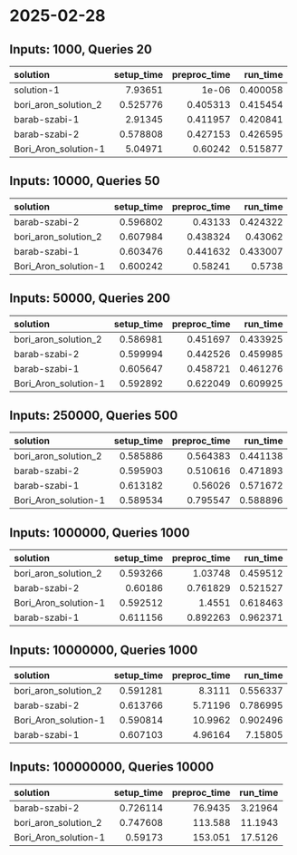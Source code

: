 # 2025-02-28

## Inputs: 1000, Queries 20

| solution             |   setup_time |   preproc_time |   run_time |
|:---------------------|-------------:|---------------:|-----------:|
| solution-1           |     7.93651  |       1e-06    |   0.400058 |
| bori_aron_solution_2 |     0.525776 |       0.405313 |   0.415454 |
| barab-szabi-1        |     2.91345  |       0.411957 |   0.420841 |
| barab-szabi-2        |     0.578808 |       0.427153 |   0.426595 |
| Bori_Aron_solution-1 |     5.04971  |       0.60242  |   0.515877 |

## Inputs: 10000, Queries 50

| solution             |   setup_time |   preproc_time |   run_time |
|:---------------------|-------------:|---------------:|-----------:|
| barab-szabi-2        |     0.596802 |       0.43133  |   0.424322 |
| bori_aron_solution_2 |     0.607984 |       0.438324 |   0.43062  |
| barab-szabi-1        |     0.603476 |       0.441632 |   0.433007 |
| Bori_Aron_solution-1 |     0.600242 |       0.58241  |   0.5738   |

## Inputs: 50000, Queries 200

| solution             |   setup_time |   preproc_time |   run_time |
|:---------------------|-------------:|---------------:|-----------:|
| bori_aron_solution_2 |     0.586981 |       0.451697 |   0.433925 |
| barab-szabi-2        |     0.599994 |       0.442526 |   0.459985 |
| barab-szabi-1        |     0.605647 |       0.458721 |   0.461276 |
| Bori_Aron_solution-1 |     0.592892 |       0.622049 |   0.609925 |

## Inputs: 250000, Queries 500

| solution             |   setup_time |   preproc_time |   run_time |
|:---------------------|-------------:|---------------:|-----------:|
| bori_aron_solution_2 |     0.585886 |       0.564383 |   0.441138 |
| barab-szabi-2        |     0.595903 |       0.510616 |   0.471893 |
| barab-szabi-1        |     0.613182 |       0.56026  |   0.571672 |
| Bori_Aron_solution-1 |     0.589534 |       0.795547 |   0.588896 |

## Inputs: 1000000, Queries 1000

| solution             |   setup_time |   preproc_time |   run_time |
|:---------------------|-------------:|---------------:|-----------:|
| bori_aron_solution_2 |     0.593266 |       1.03748  |   0.459512 |
| barab-szabi-2        |     0.60186  |       0.761829 |   0.521527 |
| Bori_Aron_solution-1 |     0.592512 |       1.4551   |   0.618463 |
| barab-szabi-1        |     0.611156 |       0.892263 |   0.962371 |

## Inputs: 10000000, Queries 1000

| solution             |   setup_time |   preproc_time |   run_time |
|:---------------------|-------------:|---------------:|-----------:|
| bori_aron_solution_2 |     0.591281 |        8.3111  |   0.556337 |
| barab-szabi-2        |     0.613766 |        5.71196 |   0.786995 |
| Bori_Aron_solution-1 |     0.590814 |       10.9962  |   0.902496 |
| barab-szabi-1        |     0.607103 |        4.96164 |   7.15805  |

## Inputs: 100000000, Queries 10000

| solution             |   setup_time |   preproc_time |   run_time |
|:---------------------|-------------:|---------------:|-----------:|
| barab-szabi-2        |     0.726114 |        76.9435 |    3.21964 |
| bori_aron_solution_2 |     0.747608 |       113.588  |   11.1943  |
| Bori_Aron_solution-1 |     0.59173  |       153.051  |   17.5126  |